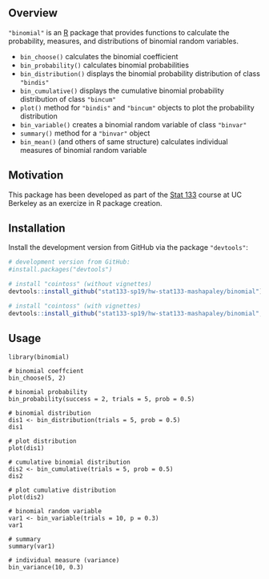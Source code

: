 <!-- README.md is generated from README.Rmd. Please edit that file -->

## Overview

`"binomial"` is an [R](http://www.r-project.org/) package 
that provides functions to calculate the probability, measures, and distributions of binomial random variables.

* `bin_choose()` calculates the binomial coefficient
* `bin_probability()` calculates binomial probabilities
* `bin_distribution()` displays the binomial probability distribution of class `"bindis"`
* `bin_cumulative()` displays the cumulative binomial probability distribution of class `"bincum"`
* `plot()` method for `"bindis"` and `"bincum"` objects to plot the probability distribution
* `bin_variable()` creates a binomial random variable of class `"binvar"`
* `summary()` method for a `"binvar"` object
* `bin_mean()` (and others of same structure) calculates individual measures of binomial random variable


## Motivation

This package has been developed as part of the [Stat 133](https://github.com/ucb-stat133) course at UC Berkeley as an exercize in R package creation.


## Installation

Install the development version from GitHub via the package `"devtools"`:

```r
# development version from GitHub:
#install.packages("devtools") 

# install "cointoss" (without vignettes)
devtools::install_github("stat133-sp19/hw-stat133-mashapaley/binomial")

# install "cointoss" (with vignettes)
devtools::install_github("stat133-sp19/hw-stat133-mashapaley/binomial", build_vignettes = TRUE)
```


## Usage

```{r}
library(binomial)

# binomial coeffcient
bin_choose(5, 2)

# binomial probability
bin_probability(success = 2, trials = 5, prob = 0.5)

# binomial distribution
dis1 <- bin_distribution(trials = 5, prob = 0.5)
dis1

# plot distribution
plot(dis1)

# cumulative binomial distribution
dis2 <- bin_cumulative(trials = 5, prob = 0.5)
dis2

# plot cumulative distribution
plot(dis2)

# binomial random variable
var1 <- bin_variable(trials = 10, p = 0.3)
var1

# summary
summary(var1)

# individual measure (variance)
bin_variance(10, 0.3)
```

